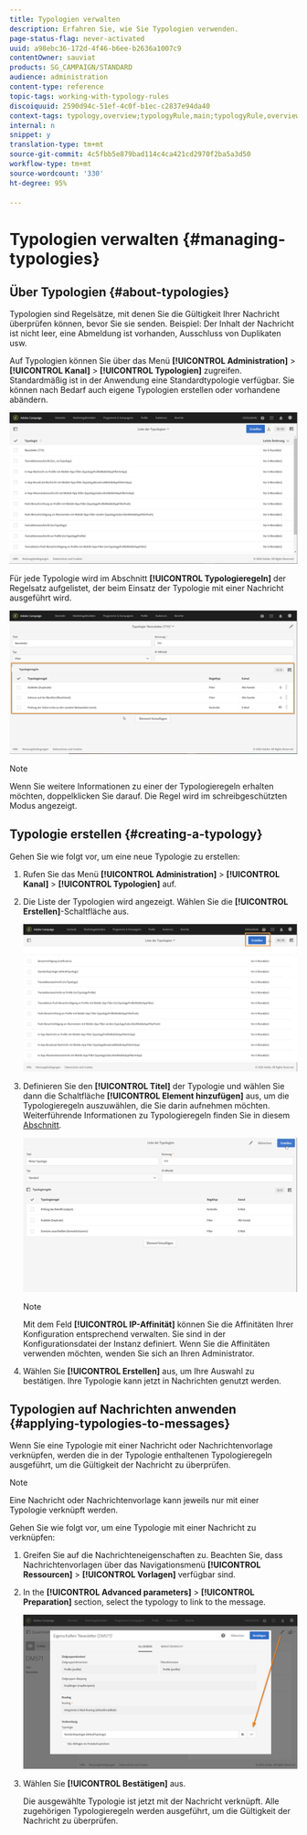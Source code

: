 ```yaml
---
title: Typologien verwalten
description: Erfahren Sie, wie Sie Typologien verwenden.
page-status-flag: never-activated
uuid: a98ebc36-172d-4f46-b6ee-b2636a1007c9
contentOwner: sauviat
products: SG_CAMPAIGN/STANDARD
audience: administration
content-type: reference
topic-tags: working-with-typology-rules
discoiquuid: 2590d94c-51ef-4c0f-b1ec-c2837e94da40
context-tags: typology,overview;typologyRule,main;typologyRule,overview
internal: n
snippet: y
translation-type: tm+mt
source-git-commit: 4c5fbb5e879bad114c4ca421cd2970f2ba5a3d50
workflow-type: tm+mt
source-wordcount: '330'
ht-degree: 95%

---
```



# Typologien verwalten {#managing-typologies}

## Über Typologien {#about-typologies}

Typologien sind Regelsätze, mit denen Sie die Gültigkeit Ihrer Nachricht überprüfen können, bevor Sie sie senden. Beispiel: Der Inhalt der Nachricht ist nicht leer, eine Abmeldung ist vorhanden, Ausschluss von Duplikaten usw.

Auf Typologien können Sie über das Menü **[!UICONTROL Administration]** > **[!UICONTROL Kanal]** > **[!UICONTROL Typologien]** zugreifen. Standardmäßig ist in der Anwendung eine Standardtypologie verfügbar. Sie können nach Bedarf auch eigene Typologien erstellen oder vorhandene abändern.

![](assets/typologies-list.png)

Für jede Typologie wird im Abschnitt **[!UICONTROL Typologieregeln]** der Regelsatz aufgelistet, der beim Einsatz der Typologie mit einer Nachricht ausgeführt wird.

![](assets/typology_typo-rule-list.png)

>[!NOTE]
>
>Wenn Sie weitere Informationen zu einer der Typologieregeln erhalten möchten, doppelklicken Sie darauf. Die Regel wird im schreibgeschützten Modus angezeigt.

## Typologie erstellen {#creating-a-typology}

Gehen Sie wie folgt vor, um eine neue Typologie zu erstellen:

1. Rufen Sie das Menü **[!UICONTROL Administration]** > **[!UICONTROL Kanal]** > **[!UICONTROL Typologien]** auf.

1. Die Liste der Typologien wird angezeigt. Wählen Sie die **[!UICONTROL Erstellen]**-Schaltfläche aus.

   ![](assets/typologies-create.png)

1. Definieren Sie den **[!UICONTROL Titel]** der Typologie und wählen Sie dann die Schaltfläche **[!UICONTROL Element hinzufügen]** aus, um die Typologieregeln auszuwählen, die Sie darin aufnehmen möchten. Weiterführende Informationen zu Typologieregeln finden Sie in diesem [Abschnitt](../../sending/using/managing-typology-rules.md).

   ![](assets/typology_addrules.png)

   >[!NOTE]
   >
   >Mit dem Feld **[!UICONTROL IP-Affinität]** können Sie die Affinitäten Ihrer Konfiguration entsprechend verwalten. Sie sind in der Konfigurationsdatei der Instanz definiert. Wenn Sie die Affinitäten verwenden möchten, wenden Sie sich an Ihren Administrator.

1. Wählen Sie **[!UICONTROL Erstellen]** aus, um Ihre Auswahl zu bestätigen. Ihre Typologie kann jetzt in Nachrichten genutzt werden.

## Typologien auf Nachrichten anwenden {#applying-typologies-to-messages}

Wenn Sie eine Typologie mit einer Nachricht oder Nachrichtenvorlage verknüpfen, werden die in der Typologie enthaltenen Typologieregeln ausgeführt, um die Gültigkeit der Nachricht zu überprüfen.

>[!NOTE]
>
>Eine Nachricht oder Nachrichtenvorlage kann jeweils nur mit einer Typologie verknüpft werden.

Gehen Sie wie folgt vor, um eine Typologie mit einer Nachricht zu verknüpfen:

1. Greifen Sie auf die Nachrichteneigenschaften zu. Beachten Sie, dass Nachrichtenvorlagen über das Navigationsmenü **[!UICONTROL Ressourcen]** > **[!UICONTROL Vorlagen]** verfügbar sind.

1. In the **[!UICONTROL Advanced parameters]** > **[!UICONTROL Preparation]** section, select the typology to link to the message.

   ![](assets/typology_message.png)

1. Wählen Sie **[!UICONTROL Bestätigen]** aus.

   Die ausgewählte Typologie ist jetzt mit der Nachricht verknüpft. Alle zugehörigen Typologieregeln werden ausgeführt, um die Gültigkeit der Nachricht zu überprüfen.
